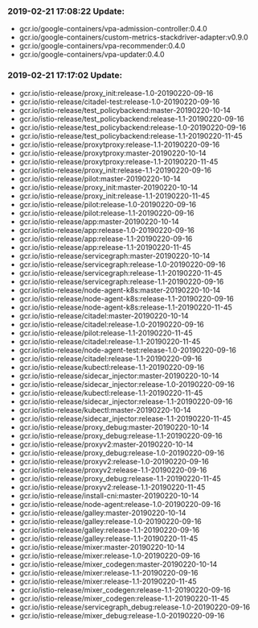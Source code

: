 ### 2019-02-21 17:08:22 Update:

- gcr.io/google-containers/vpa-admission-controller:0.4.0
- gcr.io/google-containers/custom-metrics-stackdriver-adapter:v0.9.0
- gcr.io/google-containers/vpa-recommender:0.4.0
- gcr.io/google-containers/vpa-updater:0.4.0
### 2019-02-21 17:17:02 Update:

- gcr.io/istio-release/proxy_init:release-1.0-20190220-09-16
- gcr.io/istio-release/citadel-test:release-1.0-20190220-09-16
- gcr.io/istio-release/test_policybackend:master-20190220-10-14
- gcr.io/istio-release/test_policybackend:release-1.1-20190220-09-16
- gcr.io/istio-release/test_policybackend:release-1.0-20190220-09-16
- gcr.io/istio-release/test_policybackend:release-1.1-20190220-11-45
- gcr.io/istio-release/proxytproxy:release-1.1-20190220-09-16
- gcr.io/istio-release/proxytproxy:master-20190220-10-14
- gcr.io/istio-release/proxytproxy:release-1.1-20190220-11-45
- gcr.io/istio-release/proxy_init:release-1.1-20190220-09-16
- gcr.io/istio-release/pilot:master-20190220-10-14
- gcr.io/istio-release/proxy_init:master-20190220-10-14
- gcr.io/istio-release/proxy_init:release-1.1-20190220-11-45
- gcr.io/istio-release/pilot:release-1.0-20190220-09-16
- gcr.io/istio-release/pilot:release-1.1-20190220-09-16
- gcr.io/istio-release/app:master-20190220-10-14
- gcr.io/istio-release/app:release-1.0-20190220-09-16
- gcr.io/istio-release/app:release-1.1-20190220-09-16
- gcr.io/istio-release/app:release-1.1-20190220-11-45
- gcr.io/istio-release/servicegraph:master-20190220-10-14
- gcr.io/istio-release/servicegraph:release-1.0-20190220-09-16
- gcr.io/istio-release/servicegraph:release-1.1-20190220-11-45
- gcr.io/istio-release/servicegraph:release-1.1-20190220-09-16
- gcr.io/istio-release/node-agent-k8s:master-20190220-10-14
- gcr.io/istio-release/node-agent-k8s:release-1.1-20190220-09-16
- gcr.io/istio-release/node-agent-k8s:release-1.1-20190220-11-45
- gcr.io/istio-release/citadel:master-20190220-10-14
- gcr.io/istio-release/citadel:release-1.0-20190220-09-16
- gcr.io/istio-release/pilot:release-1.1-20190220-11-45
- gcr.io/istio-release/citadel:release-1.1-20190220-11-45
- gcr.io/istio-release/node-agent-test:release-1.0-20190220-09-16
- gcr.io/istio-release/citadel:release-1.1-20190220-09-16
- gcr.io/istio-release/kubectl:release-1.1-20190220-09-16
- gcr.io/istio-release/sidecar_injector:master-20190220-10-14
- gcr.io/istio-release/sidecar_injector:release-1.0-20190220-09-16
- gcr.io/istio-release/kubectl:release-1.1-20190220-11-45
- gcr.io/istio-release/sidecar_injector:release-1.1-20190220-09-16
- gcr.io/istio-release/kubectl:master-20190220-10-14
- gcr.io/istio-release/sidecar_injector:release-1.1-20190220-11-45
- gcr.io/istio-release/proxy_debug:master-20190220-10-14
- gcr.io/istio-release/proxy_debug:release-1.1-20190220-09-16
- gcr.io/istio-release/proxyv2:master-20190220-10-14
- gcr.io/istio-release/proxy_debug:release-1.0-20190220-09-16
- gcr.io/istio-release/proxyv2:release-1.0-20190220-09-16
- gcr.io/istio-release/proxyv2:release-1.1-20190220-09-16
- gcr.io/istio-release/proxy_debug:release-1.1-20190220-11-45
- gcr.io/istio-release/proxyv2:release-1.1-20190220-11-45
- gcr.io/istio-release/install-cni:master-20190220-10-14
- gcr.io/istio-release/node-agent:release-1.0-20190220-09-16
- gcr.io/istio-release/galley:master-20190220-10-14
- gcr.io/istio-release/galley:release-1.0-20190220-09-16
- gcr.io/istio-release/galley:release-1.1-20190220-09-16
- gcr.io/istio-release/galley:release-1.1-20190220-11-45
- gcr.io/istio-release/mixer:master-20190220-10-14
- gcr.io/istio-release/mixer:release-1.0-20190220-09-16
- gcr.io/istio-release/mixer_codegen:master-20190220-10-14
- gcr.io/istio-release/mixer:release-1.1-20190220-09-16
- gcr.io/istio-release/mixer:release-1.1-20190220-11-45
- gcr.io/istio-release/mixer_codegen:release-1.1-20190220-09-16
- gcr.io/istio-release/mixer_codegen:release-1.1-20190220-11-45
- gcr.io/istio-release/servicegraph_debug:release-1.0-20190220-09-16
- gcr.io/istio-release/mixer_debug:release-1.0-20190220-09-16
